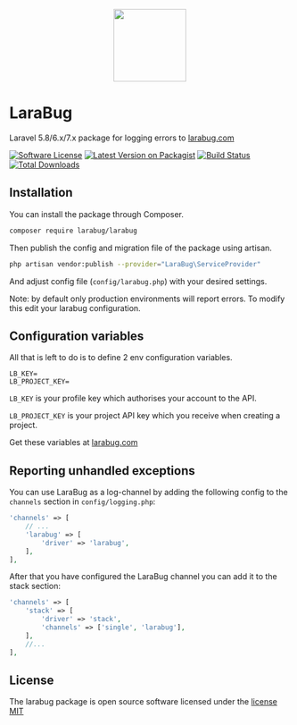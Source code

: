 <p align="center">
    <a href="https://www.larabug.com" target="_blank"><img width="130" src="https://www.larabug.com/images/larabug-logo-small.png"></a>
</p>

# LaraBug
Laravel 5.8/6.x/7.x package for logging errors to [larabug.com](https://www.larabug.com)

[![Software License](https://img.shields.io/badge/license-MIT-brightgreen.svg?style=flat-square)](LICENSE.md)
[![Latest Version on Packagist](https://img.shields.io/packagist/v/larabug/larabug.svg?style=flat-square)](https://packagist.org/packages/larabug/larabug)
[![Build Status](https://img.shields.io/travis/LaraBug/LaraBug?style=flat-square)](https://travis-ci.org/LaraBug/LaraBug)
[![Total Downloads](https://img.shields.io/packagist/dt/larabug/larabug.svg?style=flat-square)](https://packagist.org/packages/larabug/larabug)

## Installation 
You can install the package through Composer.
```bash
composer require larabug/larabug
```

Then publish the config and migration file of the package using artisan.
```bash
php artisan vendor:publish --provider="LaraBug\ServiceProvider"
```
And adjust config file (`config/larabug.php`) with your desired settings.

Note: by default only production environments will report errors. To modify this edit your larabug configuration.

## Configuration variables
All that is left to do is to define 2 env configuration variables.
```
LB_KEY=
LB_PROJECT_KEY=
```
`LB_KEY` is your profile key which authorises your account to the API.

`LB_PROJECT_KEY` is your project API key which you receive when creating a project.

Get these variables at [larabug.com](https://www.larabug.com)

## Reporting unhandled exceptions
You can use LaraBug as a log-channel by adding the following config to the `channels` section in `config/logging.php`:
```php
'channels' => [
    // ...
    'larabug' => [
        'driver' => 'larabug',
    ],
],
```
After that you have configured the LaraBug channel you can add it to the stack section:
```php
'channels' => [
    'stack' => [
        'driver' => 'stack',
        'channels' => ['single', 'larabug'],
    ],
    //...
],
```
## License
The larabug package is open source software licensed under the [license MIT](http://opensource.org/licenses/MIT)
